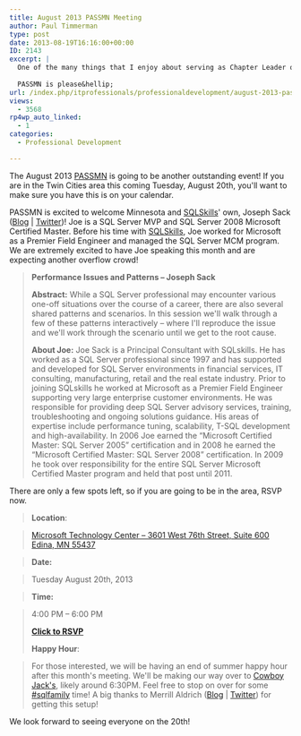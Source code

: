```yaml
---
title: August 2013 PASSMN Meeting
author: Paul Timmerman
type: post
date: 2013-08-19T16:16:00+00:00
ID: 2143
excerpt: |
  One of the many things that I enjoy about serving as Chapter Leader of PASSMN, is the opportunity to bring in a nationally recognized speaker for one of our monthly meetings.  Our meeting next week will be one of these opportunities.
  
  PASSMN is please&hellip;
url: /index.php/itprofessionals/professionaldevelopment/august-2013-passmn-meeting/
views:
  - 3568
rp4wp_auto_linked:
  - 1
categories:
  - Professional Development

---
```

The August 2013 <a href="http://minnesota.sqlpass.org" target="_blank">PASSMN</a> is going to be another outstanding event! If you are in the Twin Cities area this coming Tuesday, August 20th, you'll want to make sure you have this is on your calendar.

PASSMN is excited to welcome Minnesota and <a href="http://www.sqlskills.com/" target="_blank">SQLSkills</a>' own, Joseph Sack (<a href="http://www.sqlskills.com/blogs/joe/" target="_blank">Blog</a> | <a href="https://twitter.com/josephsack" target="_blank">Twitter</a>)! Joe is a SQL Server MVP and SQL Server 2008 Microsoft Certified Master. Before his time with <a href="http://www.sqlskills.com/" target="_blank">SQLSkills</a>, Joe worked for Microsoft as a Premier Field Engineer and managed the SQL Server MCM program. We are extremely excited to have Joe speaking this month and are expecting another overflow crowd!

> **Performance Issues and Patterns – Joseph Sack**
> 
> **Abstract:** While a SQL Server professional may encounter various one-off situations over the course of a career, there are also several shared patterns and scenarios. In this session we'll walk through a few of these patterns interactively – where I'll reproduce the issue and we'll work through the scenario until we get to the root cause.
> 
> **About Joe:** Joe Sack is a Principal Consultant with SQLskills. He has worked as a SQL Server professional since 1997 and has supported and developed for SQL Server environments in financial services, IT consulting, manufacturing, retail and the real estate industry. Prior to joining SQLskills he worked at Microsoft as a Premier Field Engineer supporting very large enterprise customer environments. He was responsible for providing deep SQL Server advisory services, training, troubleshooting and ongoing solutions guidance. His areas of expertise include performance tuning, scalability, T-SQL development and high-availability. In 2006 Joe earned the “Microsoft Certified Master: SQL Server 2005” certification and in 2008 he earned the “Microsoft Certified Master: SQL Server 2008” certification. In 2009 he took over responsibility for the entire SQL Server Microsoft Certified Master program and held that post until 2011. 

There are only a few spots left, so if you are going to be in the area, RSVP now.

> **Location**:
  
> [Microsoft Technology Center – 3601 West 76th Street, Suite 600 Edina, MN 55437][1]
  
> **Date:**
  
> Tuesday August 20th, 2013
  
> **Time:**
  
> 4:00 PM – 6:00 PM
> 
> **<a href="http://passmnaug2013.eventbrite.com/" target="_blank">Click to RSVP</a>**
> 
> **Happy Hour**:
  
> For those interested, we will be having an end of summer happy hour after this month's meeting. We'll be making our way over to <a href="http://bit.ly/16T4me3/" target="_blank">Cowboy Jack's</a>, likely around 6:30PM. Feel free to stop on over for some <a href="https://twitter.com/search?q=%23sqlfamily&src=typd" target="_blank">#sqlfamily</a> time! A big thanks to Merrill Aldrich (<a href="http://sqlblog.com/blogs/merrill_aldrich/default.aspx/" target="_blank">Blog</a> | <a href="https://twitter.com/onupdatecascade" target="_blank">Twitter</a>) for getting this setup! 

We look forward to seeing everyone on the 20th!

 [1]: http://binged.it/AcUxYj